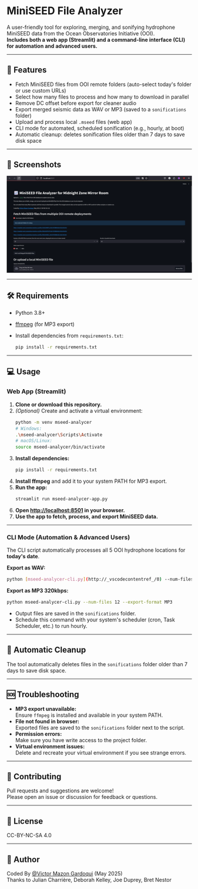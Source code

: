# MiniSEED File Analyzer

A user-friendly tool for exploring, merging, and sonifying hydrophone MiniSEED data from the Ocean Observatories Initiative (OOI).  
**Includes both a web app (Streamlit) and a command-line interface (CLI) for automation and advanced users.**

---

## 🚀 Features

- Fetch MiniSEED files from OOI remote folders (auto-select today's folder or use custom URLs)
- Select how many files to process and how many to download in parallel
- Remove DC offset before export for cleaner audio
- Export merged seismic data as WAV or MP3 (saved to a `sonifications` folder)
- Upload and process local `.mseed` files (web app)
- CLI mode for automated, scheduled sonification (e.g., hourly, at boot)
- Automatic cleanup: deletes sonification files older than 7 days to save disk space

---

## 📸 Screenshots

![Screenshot of MiniSEED Analyzer Streamlit App](img/mseed_streamlit_screenshot.png)

---

## 🛠️ Requirements

- Python 3.8+
- [ffmpeg](https://ffmpeg.org/download.html) (for MP3 export)
- Install dependencies from `requirements.txt`:

    ```sh
    pip install -r requirements.txt
    ```

---

## 💻 Usage

### Web App (Streamlit)

1. **Clone or download this repository.**
2. *(Optional)* Create and activate a virtual environment:
    ```sh
    python -m venv mseed-analycer
    # Windows:
    .\mseed-analycer\Scripts\Activate
    # macOS/Linux:
    source mseed-analycer/bin/activate
    ```
3. **Install dependencies:**
    ```sh
    pip install -r requirements.txt
    ```
4. **Install ffmpeg** and add it to your system PATH for MP3 export.
5. **Run the app:**
    ```sh
    streamlit run mseed-analycer-app.py
    ```
6. **Open [http://localhost:8501](http://localhost:8501) in your browser.**
7. **Use the app to fetch, process, and export MiniSEED data.**

---

### CLI Mode (Automation & Advanced Users)

The CLI script automatically processes all 5 OOI hydrophone locations for **today's date**.

**Export as WAV:**
```sh
python [mseed-analycer-cli.py](http://_vscodecontentref_/0) --num-files 12 --export-format WAV
```

**Export as MP3 320kbps:**
```sh
python mseed-analycer-cli.py --num-files 12 --export-format MP3
```

- Output files are saved in the `sonifications` folder.
- Schedule this command with your system's scheduler (cron, Task Scheduler, etc.) to run hourly.

---

## 🧹 Automatic Cleanup

The tool automatically deletes files in the `sonifications` folder older than 7 days to save disk space.

---

## 🆘 Troubleshooting

- **MP3 export unavailable:**  
  Ensure `ffmpeg` is installed and available in your system PATH.
- **File not found in browser:**  
  Exported files are saved to the `sonifications` folder next to the script.
- **Permission errors:**  
  Make sure you have write access to the project folder.
- **Virtual environment issues:**  
  Delete and recreate your virtual environment if you see strange errors.

---

## 🤝 Contributing

Pull requests and suggestions are welcome!  
Please open an issue or discussion for feedback or questions.

---

## 📄 License

CC-BY-NC-SA 4.0

---

## 👤 Author

Coded By [@Victor Mazon Gardoqui](https://github.com/rvx) (May 2025)  
Thanks to Julian Charrière, Deborah Kelley, Joe Duprey, Bret Nestor

